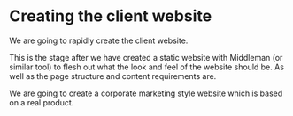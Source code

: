 # Creating the client website

We are going to rapidly create the client website.

This is the stage after we have created a static website with Middleman (or similar tool) to flesh out what the look and feel of the website should be. As well as the page structure and content requirements are.

We are going to create a corporate marketing style website which is based on a real product.